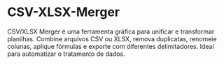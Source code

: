 # CSV-XLSX-Merger
CSV/XLSX Merger é uma ferramenta gráfica para unificar e transformar planilhas. Combine arquivos CSV ou XLSX, remova duplicatas, renomeie colunas, aplique fórmulas e exporte com diferentes delimitadores. Ideal para automatizar o tratamento de dados.
